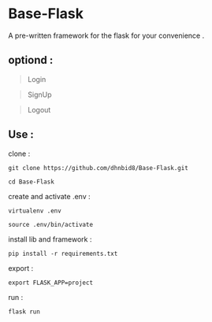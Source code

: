 # Base-Flask
A pre-written framework for the flask for your convenience .

<h2> optiond : </h2>

> Login

> SignUp

> Logout

## Use : 

clone :

```
git clone https://github.com/dhnbid8/Base-Flask.git
```

```
cd Base-Flask
```

create and activate .env :
```
virtualenv .env
```

```
source .env/bin/activate
```

install lib and framework :

```
pip install -r requirements.txt
```

export :

```
export FLASK_APP=project  
```

run : 
```
flask run
```
